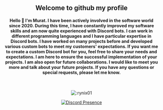 <h2 align="center">Welcome to github my profile</h2>

<h4 align="center">Hello 👋 I'm Murat. I have been actively involved in the software world since 2020. During this time, I have constantly improved my software skills and am now quite experienced with Discord bots. I can work in different programming languages ​​and I have particular expertise in Discord bots. I have worked on many projects before and developed various custom bots to meet my customers' expectations. If you want me to create a custom Discord bot for you, feel free to share your needs and expectations. I am here to ensure the successful implementation of your projects. I am also open for future collaborations. I would like to meet you more and talk about your future projects. If you have any questions or special requests, please let me know.</h4>

</br>

<p align="center">
<img src="https://count.getloli.com/get/@:rynix01?theme=rule34" alt=":rynix01" /></p>
<div align="center">

[![Discord Presence](https://lanyard.cnrad.dev/api/538316319829917701)](https://discord.com/users/538316319829917701)
</div>
